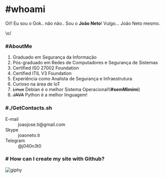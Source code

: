 # #whoami 

Oi!! Eu sou o Gok.. não não.. Sou o **João Neto**! Vulgo... João Neto mesmo.

\o/

### #AboutMe

1. Graduado em Segurança da Informação
1. Pós-graduado em Redes de Computadores e Segurança de Sistemas
1. Certified ISO 27002 Foundation
1. Certified ITIL V3 Foundation
1. Experiência como Analista de Segurança e Infraestrutura
1. Curioso na área de IoT
1. ~~Linux~~ Debian é o melhor Sistema Operacional!(**#semMimimi**)
1. ~~JAVA~~ Python é a melhor linguagem!

### #./GetContacts.sh

<dl>
<dt>E-mail</dt>
<dd>joaojose.ti@gmail.com</dd>
<dt>Skype</dt>
<dd>joaoneto.ti</dd>
<dt>Telegram</dt>
<dd>@j040n3t0</dd>
</dl>

### # How can I create my site with Github?

![giphy](https://media.giphy.com/media/12NUbkX6p4xOO4/giphy.gif)

